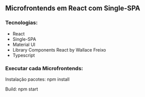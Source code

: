 ## Microfrontends em React com Single-SPA

### Tecnologias:

- React
- Single-SPA
- Material UI
- Library Components React by Wallace Freixo
- Typescript

### Executar cada Microfrontends:

Instalação pacotes: npm install

Build: npm start
